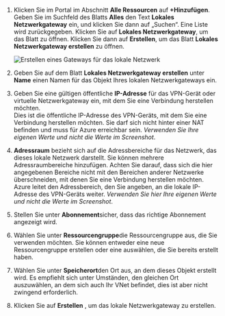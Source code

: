 1. Klicken Sie im Portal im Abschnitt **Alle Ressourcen** auf **+Hinzufügen**. Geben Sie im Suchfeld des Blatts **Alles** den Text **Lokales Netzwerkgateway** ein, und klicken Sie dann auf „Suchen“. Eine Liste wird zurückgegeben. Klicken Sie auf **Lokales Netzwerkgateway**, um das Blatt zu öffnen. Klicken Sie dann auf **Erstellen**, um das Blatt **Lokales Netzwerkgateway erstellen** zu öffnen.

      ![Erstellen eines Gateways für das lokale Netzwerk](./media/vpn-gateway-add-lng-s2s-rm-portal-include/createlng.png)
2. Geben Sie auf dem Blatt **Lokales Netzwerkgateway erstellen** unter **Name** einen Namen für das Objekt Ihres lokalen Netzwerkgateways ein.
3. Geben Sie eine gültigen öffentliche **IP-Adresse** für das VPN-Gerät oder virtuelle Netzwerkgateway ein, mit dem Sie eine Verbindung herstellen möchten.<br>Dies ist die öffentliche IP-Adresse des VPN-Geräts, mit dem Sie eine Verbindung herstellen möchten. Sie darf sich nicht hinter einer NAT befinden und muss für Azure erreichbar sein. *Verwenden Sie Ihre eigenen Werte und nicht die Werte im Screenshot*.
4. **Adressraum** bezieht sich auf die Adressbereiche für das Netzwerk, das dieses lokale Netzwerk darstellt. Sie können mehrere Adressraumbereiche hinzufügen. Achten Sie darauf, dass sich die hier angegebenen Bereiche nicht mit den Bereichen anderer Netzwerke überschneiden, mit denen Sie eine Verbindung herstellen möchten. Azure leitet den Adressbereich, den Sie angeben, an die lokale IP-Adresse des VPN-Geräts weiter. *Verwenden Sie hier Ihre eigenen Werte und nicht die Werte im Screenshot*.
5. Stellen Sie unter **Abonnement**sicher, dass das richtige Abonnement angezeigt wird.
6. Wählen Sie unter **Ressourcengruppe**die Ressourcengruppe aus, die Sie verwenden möchten. Sie können entweder eine neue Ressourcengruppe erstellen oder eine auswählen, die Sie bereits erstellt haben.
7. Wählen Sie unter **Speicherort**den Ort aus, an dem dieses Objekt erstellt wird. Es empfiehlt sich unter Umständen, den gleichen Ort auszuwählen, an dem sich auch Ihr VNet befindet, dies ist aber nicht zwingend erforderlich.
8. Klicken Sie auf **Erstellen** , um das lokale Netzwerkgateway zu erstellen.